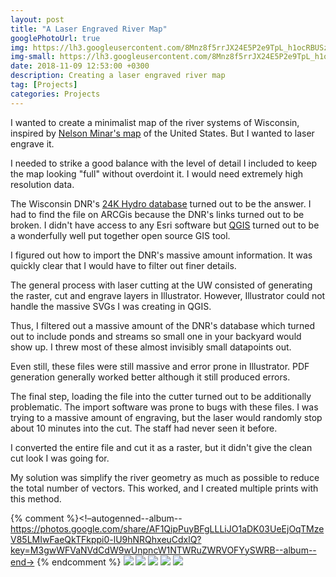 ```yaml
---
layout: post
title: "A Laser Engraved River Map"
googlePhotoUrl: true
img: https://lh3.googleusercontent.com/8Mnz8f5rrJX24E5P2e9TpL_h1ocRBUSzNKGBXqX4gDhIlO4JjBw-oAFjECcnUzStCq2M5Hv-HzLyVjZZU95OtqgnYAdcKltwaowHk4odWZGPHC3JfKXZ0KadV0ikLj507S82Mfdq7w=w400-h550
img-small: https://lh3.googleusercontent.com/8Mnz8f5rrJX24E5P2e9TpL_h1ocRBUSzNKGBXqX4gDhIlO4JjBw-oAFjECcnUzStCq2M5Hv-HzLyVjZZU95OtqgnYAdcKltwaowHk4odWZGPHC3JfKXZ0KadV0ikLj507S82Mfdq7w=w400-h550
date: 2018-11-09 12:53:00 +0300
description: Creating a laser engraved river map
tag: [Projects]
categories: Projects
---
```


I wanted to create a minimalist map of the river systems of Wisconsin, inspired by [Nelson Minar's map](https://io9.gizmodo.com/a-map-of-all-the-rivers-in-the-united-states-and-nothi-513353739) of the United States. But I wanted to laser engrave it.

I needed to strike a good balance with the level of detail I included to keep the map looking "full" without overdoint it. I would need extremely high resolution data.

The Wisconsin DNR's [24K Hydro database](https://www.arcgis.com/home/item.html?id=cb1c7f75d14f42ee819a46894fd2e771) turned out to be the answer. I had to find the file on ARCGis because the DNR's links turned out to be broken. I didn't have access to any Esri software but [QGIS](https://www.qgis.org/en/site/) turned out to be a wonderfully well put together open source GIS tool.

I figured out how to import the DNR's massive amount information. It was quickly clear that I would have to filter out finer details. 

The general process with laser cutting at the UW consisted of generating the raster, cut and engrave layers in Illustrator. However, Illustrator could not handle the massive SVGs I was creating in QGIS. 

Thus, I filtered out a massive amount of the DNR's database which turned out to include ponds and streams so small one in your backyard would show up. I threw most of these almost invisibly small datapoints out.

Even still, these files were still massive and error prone in Illustrator. PDF generation generally worked better although it still produced errors. 

The final step, loading the file into the cutter turned out to be additionally problematic. The import software was prone to bugs with these files. I was trying to a massive amount of engraving, but the laser would randomly stop about 10 minutes into the cut. The staff had never seen it before. 

I converted the entire file and cut it as a raster, but it didn't give the clean cut look I was going for. 


My solution was simplify the river geometry as much as possible to reduce the total number of vectors. This worked, and I created multiple prints with this method. 

{% comment %}<!–autogenned--album--https://photos.google.com/share/AF1QipPuyBFgLLLiJO1aDK03UeEjOqTMzeV85LMIwFaeQkTFkppi0-lU9hNRQhxeuCdxlQ?key=M3gwWFVaNVdCdW9wUnpncW1NTWRuZWRVOFYySWRB--album--end->
{% endcomment %}
<a data-fancybox="gallery" href="https://lh3.googleusercontent.com/QSHwIVOELADqwq6PV_dtw8ISG7bCBEpInzLruf9b49LLf9JJK6J_Wdda7QleFSR6OBk3XJoD3cxkdaxYd1D2XbhJ6g1QvDo7jTmXAJNPhnPTVdQNwG6fd-w_BQ_nardMyV6G_5Juxg=w3024-h4032"><img src="https://lh3.googleusercontent.com/QSHwIVOELADqwq6PV_dtw8ISG7bCBEpInzLruf9b49LLf9JJK6J_Wdda7QleFSR6OBk3XJoD3cxkdaxYd1D2XbhJ6g1QvDo7jTmXAJNPhnPTVdQNwG6fd-w_BQ_nardMyV6G_5Juxg=w200-h200"></a>
<a data-fancybox="gallery" href="https://lh3.googleusercontent.com/8Mnz8f5rrJX24E5P2e9TpL_h1ocRBUSzNKGBXqX4gDhIlO4JjBw-oAFjECcnUzStCq2M5Hv-HzLyVjZZU95OtqgnYAdcKltwaowHk4odWZGPHC3JfKXZ0KadV0ikLj507S82Mfdq7w=w3462-h3726"><img src="https://lh3.googleusercontent.com/8Mnz8f5rrJX24E5P2e9TpL_h1ocRBUSzNKGBXqX4gDhIlO4JjBw-oAFjECcnUzStCq2M5Hv-HzLyVjZZU95OtqgnYAdcKltwaowHk4odWZGPHC3JfKXZ0KadV0ikLj507S82Mfdq7w=w200-h200"></a>
<a data-fancybox="gallery" href="https://lh3.googleusercontent.com/kJjlm4-OMIaFoe9HdV2ebJv2bx_E9c76_YGLfYXMOqP_GsfI1N9nLxZGvT-EmKzmi6ObvsB-3nc3GsZw-z9nlwusQyZSaHgUJstRQSAfqOi9G79j6gGzuA43F3nzUxU1Y1Nug8fvVw=w1547-h1695"><img src="https://lh3.googleusercontent.com/kJjlm4-OMIaFoe9HdV2ebJv2bx_E9c76_YGLfYXMOqP_GsfI1N9nLxZGvT-EmKzmi6ObvsB-3nc3GsZw-z9nlwusQyZSaHgUJstRQSAfqOi9G79j6gGzuA43F3nzUxU1Y1Nug8fvVw=w200-h200"></a>
<a data-fancybox="gallery" href="https://lh3.googleusercontent.com/Kogn-hDKkeVTXXzwVN5FOZ7oz7zb_8egzBUDKAmXAv-LadMEptwIOI9aA6Aozc_BvA3t6aaSEI0yQop4rdiPo7vCDcZEhPRr-SLijIf-k9Mk0hQqVJbM1sCeeEpZa4dqxTzOtkLLbg=w3024-h4032"><img src="https://lh3.googleusercontent.com/Kogn-hDKkeVTXXzwVN5FOZ7oz7zb_8egzBUDKAmXAv-LadMEptwIOI9aA6Aozc_BvA3t6aaSEI0yQop4rdiPo7vCDcZEhPRr-SLijIf-k9Mk0hQqVJbM1sCeeEpZa4dqxTzOtkLLbg=w200-h200"></a>
<a data-fancybox="gallery" href="https://lh3.googleusercontent.com/b4WqHr52kbvTWCVCF7wYG3Nw40_0zU7085qQhjHEUKIpMJQPqPnRh4OQMi8NiQESFdyGh0dk33zj7tuL3W66RKRAnbSxRm0U1svgSDuHVqfprI7-45DGe0WX4q1XZowvZhB-f6bphQ=w3024-h4032"><img src="https://lh3.googleusercontent.com/b4WqHr52kbvTWCVCF7wYG3Nw40_0zU7085qQhjHEUKIpMJQPqPnRh4OQMi8NiQESFdyGh0dk33zj7tuL3W66RKRAnbSxRm0U1svgSDuHVqfprI7-45DGe0WX4q1XZowvZhB-f6bphQ=w200-h200"></a>


